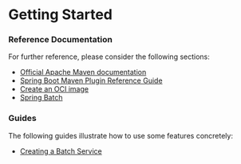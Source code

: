 # Getting Started

### Reference Documentation
For further reference, please consider the following sections:

* [Official Apache Maven documentation](https://maven.apache.org/guides/index.html)
* [Spring Boot Maven Plugin Reference Guide](https://docs.spring.io/spring-boot/docs/2.6.0-SNAPSHOT/maven-plugin/reference/html/)
* [Create an OCI image](https://docs.spring.io/spring-boot/docs/2.6.0-SNAPSHOT/maven-plugin/reference/html/#build-image)
* [Spring Batch](https://docs.spring.io/spring-boot/docs/2.5.3/reference/htmlsingle/#howto-batch-applications)

### Guides
The following guides illustrate how to use some features concretely:

* [Creating a Batch Service](https://spring.io/guides/gs/batch-processing/)

